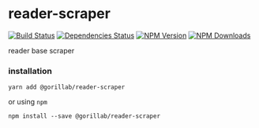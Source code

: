 # reader-scraper

[![Build Status](https://img.shields.io/travis/gorillab/reader-scraper.svg)](https://travis-ci.org/gorillab/reader-scraper)
[![Dependencies Status](https://img.shields.io/david/gorillab/reader-scraper.svg)](https://github.com/gorillab/reader-scraper)
[![NPM Version](https://img.shields.io/npm/v/@gorillab/reader-scraper.svg)](https://www.npmjs.com/package/@gorillab/reader-scraper)
[![NPM Downloads](https://img.shields.io/npm/dt/@gorillab/reader-scraper.svg)](https://www.npmjs.com/package/@gorillab/reader-scraper)

reader base scraper

### installation

```
yarn add @gorillab/reader-scraper
```

or using `npm`

```
npm install --save @gorillab/reader-scraper
```
